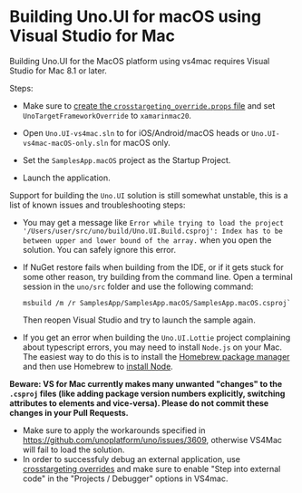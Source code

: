 # Building Uno.UI for macOS using Visual Studio for Mac

Building Uno.UI for the MacOS platform using vs4mac requires Visual Studio for Mac 8.1 or later.

Steps:

* Make sure to [create the `crosstargeting_override.props` file](debugging-uno-ui.md) and set `UnoTargetFrameworkOverride` to `xamarinmac20`.

* Open `Uno.UI-vs4mac.sln` to for iOS/Android/macOS heads or `Uno.UI-vs4mac-macOS-only.sln` for macOS only.

* Set the `SamplesApp.macOS` project as the Startup Project.

* Launch the application.

Support for building the `Uno.UI` solution is still somewhat unstable, this is a list of known issues and troubleshooting steps:

* You may get a message like `Error while trying to load the project '/Users/user/src/uno/build/Uno.UI.Build.csproj': Index has to be between upper and lower bound of the array.` when you open the solution. You can safely ignore this error.

* If NuGet restore fails when building from the IDE, or if it gets stuck for some other reason, try building from the command line. Open a terminal session in the `uno/src` folder and use the following command:

   ``` shell
   msbuild /m /r SamplesApp/SamplesApp.macOS/SamplesApp.macOS.csproj`
   ```

   Then reopen Visual Studio and try to launch the sample again.

* If you get an error when building the `Uno.UI.Lottie` project complaining about typescript errors, you may need to install `Node.js` on your Mac. The easiest way to do this is to install the [Homebrew package manager](https://brew.sh/) and then use Homebrew to [install Node](https://changelog.com/posts/install-node-js-with-homebrew-on-os-x).

 **Beware: VS for Mac currently makes many unwanted "changes" to the `.csproj` files (like adding package version numbers explicitly, switching attributes to elements and vice-versa). Please do not commit these changes in your Pull Requests.**

* Make sure to apply the workarounds specified in <https://github.com/unoplatform/uno/issues/3609>, otherwise VS4Mac will fail to load the solution.
* In order to successfuly debug an external application, use [crosstargeting overrides](building-uno-ui.md#building-unoui-for-a-single-target-platform) and make sure to enable "Step into external code" in the "Projects / Debugger" options in VS4mac.
